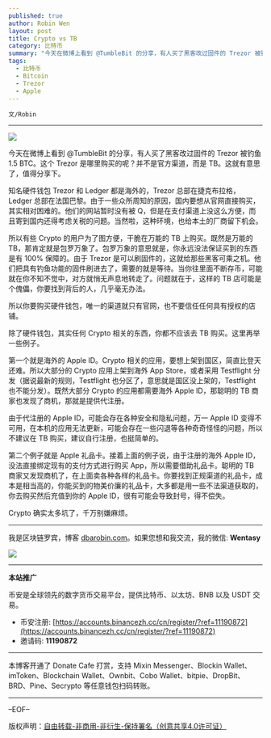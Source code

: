 ```yaml
---
published: true
author: Robin Wen
layout: post
title: Crypto vs TB
category: 比特币
summary: "今天在微博上看到 @TumbleBit 的分享，有人买了黑客改过固件的 Trezor 被钓鱼 1.5 BTC。这个 Trezor 是哪里购买的呢？并不是官方渠道，而是 TB。这就有意思了，值得分享下。知名硬件钱包 Trezor 和 Ledger 都是海外的，Trezor 总部在捷克布拉格，Ledger 总部在法国巴黎。由于一些众所周知的原因，国内要想从官网直接购买，其实相对困难的。他们的网站暂时没有被 Q，但是在支付渠道上没这么方便，而且寄到国内还得考虑关税的问题。当然啦，这种环境，也给本土的厂商留下机会。Crypto 确实太多坑了，千万别嫌麻烦。"
tags:
  - 比特币
  - Bitcoin
  - Trezor
  - Apple
---
```


`文/Robin`

***

![](https://cdn.dbarobin.com/rqoaq0p.png)

今天在微博上看到 @TumbleBit 的分享，有人买了黑客改过固件的 Trezor 被钓鱼 1.5 BTC。这个 Trezor 是哪里购买的呢？并不是官方渠道，而是 TB。这就有意思了，值得分享下。

知名硬件钱包 Trezor 和 Ledger 都是海外的，Trezor 总部在捷克布拉格，Ledger 总部在法国巴黎。由于一些众所周知的原因，国内要想从官网直接购买，其实相对困难的。他们的网站暂时没有被 Q，但是在支付渠道上没这么方便，而且寄到国内还得考虑关税的问题。当然啦，这种环境，也给本土的厂商留下机会。

所以有些 Crypto 的用户为了图方便，干脆在万能的 TB 上购买。既然是万能的 TB，那肯定就是包罗万象了。包罗万象的意思就是，你永远没法保证买到的东西是有 100% 保障的。由于 Trezor 是可以刷固件的，这就给那些黑客可乘之机。他们把具有钓鱼功能的固件刷进去了，需要的就是等待。当你往里面不断存币，可能就在你不知不觉中，对方就悄无声息地转走了。问题就在于，这样的 TB 店可能是个傀儡，你要找到背后的人，几乎毫无办法。

所以你要购买硬件钱包，唯一的渠道就只有官网，也不要信任任何具有授权的店铺。

除了硬件钱包，其实任何 Crypto 相关的东西，你都不应该去 TB 购买。这里再举一些例子。

第一个就是海外的 Apple ID。Crypto 相关的应用，要想上架到国区，简直比登天还难。所以大部分的 Crypto 应用上架到海外 App Store，或者采用 Testflight 分发（据说最新的规则，Testflight 也分区了，意思就是国区没上架的，Testflight 也不能分发）。既然大部分 Crypto 的应用都需要海外 Apple ID，那聪明的 TB 商家也发现了商机，那就是提供代注册。

由于代注册的 Apple ID，可能会存在各种安全和隐私问题，万一 Apple ID 变得不可用，在本机的应用无法更新，可能会存在一些闪退等各种奇奇怪怪的问题，所以不建议在 TB 购买，建议自行注册，也挺简单的。

第二个例子就是 Apple 礼品卡。接着上面的例子说，由于注册的海外 Apple ID，没法直接绑定现有的支付方式进行购买 App，所以需要借助礼品卡。聪明的 TB 商家又发现商机了，在上面卖各种各样的礼品卡。你要找到正规渠道的礼品卡，成本是相当高的，你能买到的物美价廉的礼品卡，大多都是用一些不法渠道获取的，你去购买然后充值到你的 Apple ID，很有可能会导致封号，得不偿失。

Crypto 确实太多坑了，千万别嫌麻烦。

***

我是区块链罗宾，博客 [dbarobin.com](https://dbarobin.com/)。如果您想和我交流，我的微信: **Wentasy**

![](https://cdn.dbarobin.com/v4yywe2.png)

***

**本站推广**

币安是全球领先的数字货币交易平台，提供比特币、以太坊、BNB 以及 USDT 交易。

* 币安注册: [https://accounts.binancezh.cc/cn/register/?ref=11190872](https://accounts.binancezh.cc/cn/register/?ref=11190872)
* 邀请码: **11190872**

***

本博客开通了 Donate Cafe 打赏，支持 Mixin Messenger、Blockin Wallet、imToken、Blockchain Wallet、Ownbit、Cobo Wallet、bitpie、DropBit、BRD、Pine、Secrypto 等任意钱包扫码转账。

<center>
    <div class="--donate-button"
         data-button-id="f8b9df0d-af9a-460d-8258-d3f435445075"
    ></div>
</center>

***

–EOF–

版权声明：[自由转载-非商用-非衍生-保持署名（创意共享4.0许可证）](http://creativecommons.org/licenses/by-nc-nd/4.0/deed.zh)